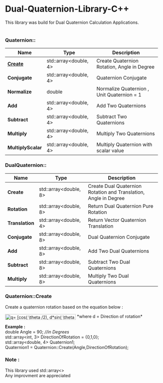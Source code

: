 # Dual-Quaternion-Library-C++

This library was build for Dual Quaternion Calculation Applications. <br><br>

### Quaternion::

| Name | Type | Description |
| --- | --- | --- |
| [**Create**](#quaternioncreate) | std::array<double, 4> | Create Quaternion Rotation, Angle in Degree |
| **Conjugate** | std::array<double, 4> | Quaternion Conjugate |
| **Normalize** | double | Normalize Quaternion , Unit Quaternion = 1 |
| **Add** | std::array<double, 4> | Add Two Quaternions |
| **Subtract** | std::array<double, 4> | Subtract Two Quaternions |
| **Multiply** | std::array<double, 4> | Multiply Two Quaternions |
| **MultiplyScalar** | std::array<double, 4> | Multiply Quaternion with scalar value |



### DualQuaternion::

| Name | Type | Description |
| --- | --- | --- |
| **Create** | std::array<double, 8> | Create Dual Quaternion Rotation and Translation, Angle in Degree |
| **Rotation** | std::array<double, 8> | Return Dual Quaternion Pure Rotation |
| **Translation** | std::array<double, 4> | Return Vector Quaternion Translation |
| **Conjugate** | std::array<double, 8> | Dual Quaternion Conjugate |
| **Add** | std::array<double, 8> | Add Two Dual Quaternions |
| **Subtract** | std::array<double, 8> | Subtract Two Dual Quaternions |
| **Multiply** | std::array<double, 8> | Multiply Two Dual Quaternions |


### Quaternion::Create
Create a quaternion rotation based on the equation below :

<img src="http://www.sciweavers.org/tex2img.php?eq=q%3D%20%5Bcos%28%20%5Ctheta%20%2F2%29%2C%20d%2Asin%28%20%5Ctheta%20%2F2%29%5D&bc=White&fc=Black&im=jpg&fs=12&ff=arev&edit=0" align="center" border="0" alt="q= [cos( \theta /2), d*sin( \theta /2)]" width="233" height="19" />
*where d = Direction of rotation*<br>

**Example :**<br>
double Angle = 90; *//in Degrees*<br>
std::array<int, 3> DirectionOfRotation = {0,1,0};<br>
std::array<double, 4> Quaternion1; <br>
Quaternion1 = Quaternion::Create(Angle,DirectionOfRotation);

### Note : 
This library used std::array<> <br>
Any improvment are appreciated
